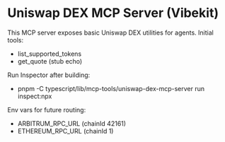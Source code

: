 # Uniswap DEX MCP Server (Vibekit)

This MCP server exposes basic Uniswap DEX utilities for agents. Initial tools:
- list_supported_tokens
- get_quote (stub echo)

Run Inspector after building:
- pnpm -C typescript/lib/mcp-tools/uniswap-dex-mcp-server run inspect:npx

Env vars for future routing:
- ARBITRUM_RPC_URL (chainId 42161)
- ETHEREUM_RPC_URL (chainId 1)

